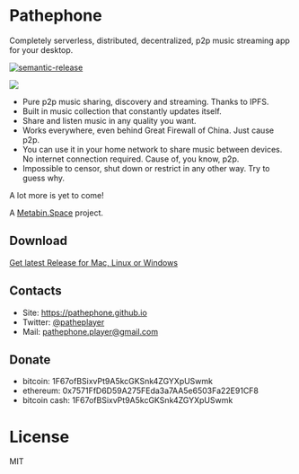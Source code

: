 # Pathephone

Completely serverless, distributed, decentralized, p2p music streaming app for your desktop.

[![semantic-release](https://img.shields.io/badge/%20%20%F0%9F%93%A6%F0%9F%9A%80-semantic--release-e10079.svg)](https://github.com/semantic-release/semantic-release)

![](https://pathephone.github.io/screenshot.png)

- Pure p2p music sharing, discovery and streaming. Thanks to IPFS.
- Built in music collection that constantly updates itself.
- Share and listen music in any quality you want. 
- Works everywhere, even behind Great Firewall of China. Just cause p2p.
- You can use it in your home network to share music between devices. No internet connection required. Cause of, you know, p2p.
- Impossible to censor, shut down or restrict in any other way. Try to guess why.

A lot more is yet to come!

A [Metabin.Space](https://github.com/metabin) project.

## Download

[Get latest Release for Mac, Linux or Windows](https://github.com/pathephone/pathephone-desktop/releases/tag/v2.0.0)

## Contacts

- Site: https://pathephone.github.io
- Twitter: [@patheplayer](http://twitter.com/patheplayer)
- Mail: pathephone.player@gmail.com

## Donate

- bitcoin: 1F67ofBSixvPt9A5kcGKSnk4ZGYXpUSwmk
- ethereum: 0x7571FfD6D59A275FEda3a7AA5e6503Fa22E91CF8
- bitcoin cash: 1F67ofBSixvPt9A5kcGKSnk4ZGYXpUSwmk

# License
MIT
